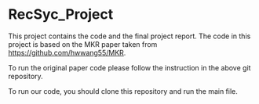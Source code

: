 # RecSyc_Project

This project contains the code and the final project report. 
The code in this project is based on the MKR paper taken from https://github.com/hwwang55/MKR. 

To run the original paper code please follow the instruction in the above git repository. 

To run our code, you should clone this repository and run the main file. 
